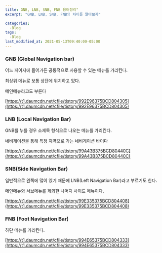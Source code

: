 ```yaml
---
title: GNB, LNB, SNB, FNB 용어정리"
excerpt: "GNB, LNB, SNB, FNB의 차이를 알아보자"

categories:
  -Blog
tags:
  -Blog
last_modified_at: 2021-05-13T09:40:00-05:00
---
```


### **GNB (Global Navigation bar)**

어느 페이지에 들어가든 공통적으로 사용할 수 있는 메뉴를 가리킨다.

최상위 메뉴로 보통 상단에 위치하고 있다.

메인메뉴라고도 부른다

[https://t1.daumcdn.net/cfile/tistory/992E96375BCD804305](https://t1.daumcdn.net/cfile/tistory/992E96375BCD804305)

### **LNB (Local Navigation Bar)**

GNB를 누를 경우 소제목 형식으로 나오는 메뉴를 가리킨다.

네비게이션을 통해 특정 지역으로 가는 네비게이션 바이다

[https://t1.daumcdn.net/cfile/tistory/99A43B375BCD80440C](https://t1.daumcdn.net/cfile/tistory/99A43B375BCD80440C)

### **SNB(Side Navigation Bar)**

일반적으로 왼쪽에 많이 있기 때문에 LNB(Left Navigation Bar)라고 부르기도 한다.

메인메뉴와 서브메뉴를 제외한 나머지 사이드 메뉴이다.

[https://t1.daumcdn.net/cfile/tistory/99E335375BCD804408](https://t1.daumcdn.net/cfile/tistory/99E335375BCD804408)

### **FNB (Foot Navigation Bar)**

하단 메뉴를 가리킨다.

[https://t1.daumcdn.net/cfile/tistory/994E65375BCD804333](https://t1.daumcdn.net/cfile/tistory/994E65375BCD804333)
